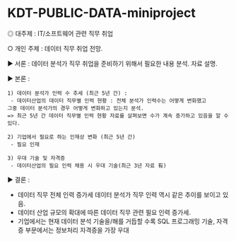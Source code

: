 # KDT-PUBLIC-DATA-miniproject

◎ 대주제 : IT/소프트웨어 관련 직무 취업

○ 개인 주제 : 데이터 직무 취업 전망.


▶ 서론 : 
	데이터 분석가 직무 취업을 준비하기 위해서 필요한 내용 분석.
	자료 설명.

▶ 본론 : 

	1) 데이터 분석가 인력 수 추세 (최근 5년 간) :
	 - 데이터산업의 데이터 직무별 인력 현황 : 전체 분석가 인력수는 어떻게 변화했고 
	그중 데이터 분석가의 경우 어떻게 변화하고 있는지 분석.
 	=> 최근 5년 간 데이터 직무별 인력 현황 자료를 살펴보면 수가 계속 증가하고 있음을 알 수 있다.

	2) 기업에서 필요로 하는 인재상 변화 (최근 5년 간)
	 - 필요 인재

	3) 우대 기술 및 자격증
	 - 데이터산업의 필요 인력 채용 시 우대 기술(최근 3년 자료 有)


▶ 결론 : 

- 데이터 직무 전체 인력 증가세 데이터 분석가 직무 인력 역시 같은 추이를 보이고 있음.
- 데이터 산업 규모의 확대에 따른 데이터 직무 관련 필요 인력 증가세.
- 기업에서는 현재 데이터 분석 기술을/해를 거듭할 수록 SQL 프로그래밍 기술, 자격증 부문에서는 정보처리 자격증을 가장 우대


